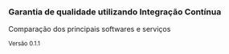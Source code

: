 ### Garantia de qualidade utilizando Integração Contínua

Comparação dos principais softwares e serviços

<small>Versão 0.1.1</small>
